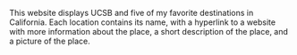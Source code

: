 This website displays UCSB and five of my favorite destinations in California. Each location contains its name, with a hyperlink to a website with more information about the place, a short description of the place, and a picture of the place.
